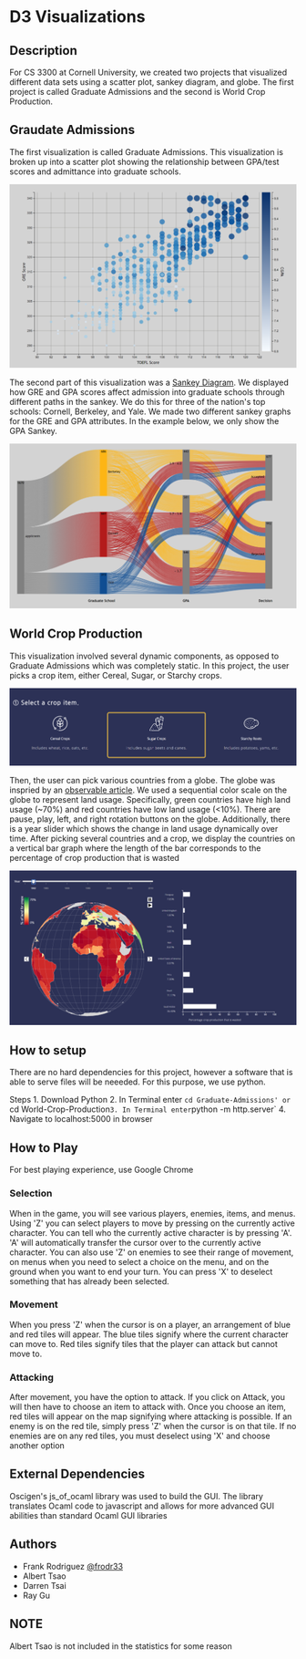 # D3 Visualizations

## Description
For CS 3300 at Cornell University, we created two projects that visualized different data sets using a scatter plot, sankey diagram, and globe. The first project is called Graduate Admissions and the second is World Crop Production.

## Graudate Admissions
The first visualization is called Graduate Admissions. This visualization is broken up into a scatter plot showing the relationship between GPA/test scores and admittance into graduate schools. 

![screenshot](Demo-Images/toefl.png)

The second part of this visualization was a [Sankey Diagram](https://github.com/d3/d3-sankey). We displayed how GRE and GPA scores affect admission into graduate schools through different paths in the sankey. We do this for three of the nation's top schools: Cornell, Berkeley, and Yale. We made two different sankey graphs for the GRE and GPA attributes. In the example below, we only show the GPA Sankey. 

![screenshot](Demo-Images/sankey.png)

## World Crop Production
This visualization involved several dynamic components, as opposed to Graduate Admissions which was completely static. In this project, the user picks a crop item, either Cereal, Sugar, or Starchy crops.

![screenshot](Demo-Images/crops.png)

Then, the user can pick various countries from a globe. The globe was inspried by an [observable article](https://observablehq.com/@d3/versor-dragging). We used a sequential color scale on the globe to represent land usage. Specifically, green countries have high land usage (~70%) and red countries have low land usage (<10%). There are pause, play, left, and right rotation buttons on the globe. Additionally, there is a year slider which shows the change in land usage dynamically over time. After picking several countries and a crop, we display the countries on a vertical bar graph where the length of the bar corresponds to the percentage of crop production that is wasted

![screenshot](Demo-Images/globe.png)

## How to setup
There are no hard dependencies for this project, however a software that is able to serve files will be neeeded. For this purpose, we use python. 

Steps
	1. Download Python
	2. In Terminal enter `cd Graduate-Admissions' or `cd World-Crop-Production`
    3. In Terminal enter `python -m http.server`
    4. Navigate to localhost:5000 in browser

## How to Play
For best playing experience, use Google Chrome
### Selection
When in the game, you will see various players, enemies, items, and menus. Using 'Z' you can select players to move by pressing on the currently active character. You can tell who the currently active character is by pressing 'A'. 'A' will automatically transfer the cursor over to the currently active character. You can also use 'Z' on enemies to see their range of movement, on menus when you need to select a choice on the menu, and on the ground when you want to end your turn. You can press 'X' to deselect something that has already been selected.

### Movement
When you press 'Z' when the cursor is on a player, an arrangement of blue and red tiles will appear. The blue tiles signify where the current character can move to. Red tiles signify tiles that the player can attack but cannot move to.

### Attacking
After movement, you have the option to attack. If you click on Attack, you will then have to choose an item to attack with. Once you choose an item, red tiles will appear on the map signifying where attacking is possible. If an enemy is on the red tile, simply press 'Z' when the cursor is on that tile. If no enemies are on any red tiles, you must deselect using 'X' and choose another option

## External Dependencies
Oscigen's js_of_ocaml library was used to build the GUI. The library translates Ocaml code to javascript and allows for more advanced GUI abilities than standard Ocaml GUI libraries

## Authors
- Frank Rodriguez [@frodr33](https://github.com/frodr33)
- Albert Tsao
- Darren Tsai
- Ray Gu

## NOTE
Albert Tsao is not included in the statistics for some reason
